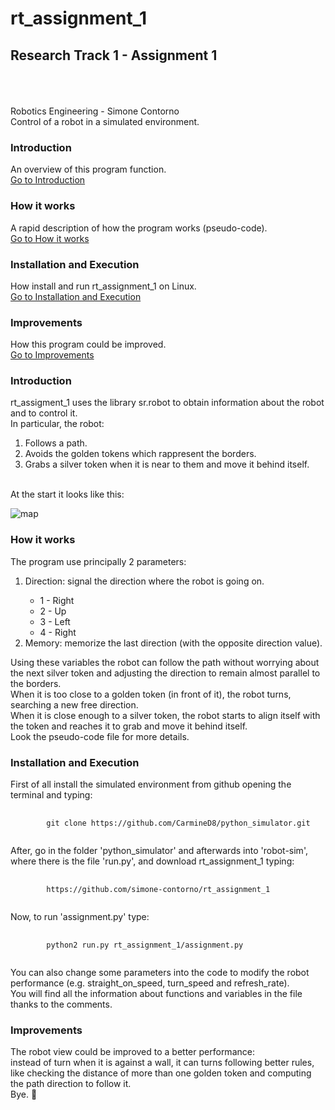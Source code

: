 # rt_assignment_1
## Research Track 1 - Assignment 1

<br><br><br>
Robotics Engineering - Simone Contorno<br>
Control of a robot in a simulated environment.

### Introduction
An overview of this program function.<br>
[Go to Introduction](#intro)

### How it works
A rapid description of how the program works (pseudo-code).<br>
[Go to How it works](#how)

### Installation and Execution
How install and run rt_assignment_1 on Linux.<br>
[Go to Installation and Execution](#installation)

### Improvements
How this program could be improved.<br>
[Go to Improvements](#improve)

<a name="intro"></a>
### Introduction

rt_assigment_1 uses the library sr.robot to obtain information about the robot and to control it.<br>
In particular, the robot:
    <ol>
        <li>Follows a path.</li>
        <li>Avoids the golden tokens which rappresent the borders.</li>
        <li>Grabs a silver token when it is near to them and move it behind itself.</li>
    </ol>
<br>
At the start it looks like this:

![map](https://github.com/simone-contorno/rt_assignment_1/blob/main/map.png)

<a name="how"></a>
### How it works

The program use principally 2 parameters:
    <ol>
        <li>Direction: signal the direction where the robot is going on.</li>
            <ul>
                <li>1 - Right</li>
                <li>2 - Up</li>
                <li>3 - Left</li>
                <li>4 - Right</li>
            </ul>
        <li>Memory: memorize the last direction (with the opposite direction value).</li>
    </ol>
Using these variables the robot can follow the path without worrying about the next silver token and adjusting the direction to remain almost parallel to the borders.<br>
When it is too close to a golden token (in front of it), the robot turns, searching a new free direction.<br>
When it is close enough to a silver token, the robot starts to align itself with the token and reaches it to grab and move it behind itself.<br>
Look the pseudo-code file for more details.<br>

<a name="installation"></a>
### Installation and Execution

First of all install the simulated environment from github opening the terminal and typing:

<pre>
    <code>
        git clone https://github.com/CarmineD8/python_simulator.git
    </code>
</pre>

After, go in the folder 'python_simulator' and afterwards into 'robot-sim', where there is the file 'run.py',
and download rt_assignment_1 typing:

<pre>
    <code>
        https://github.com/simone-contorno/rt_assignment_1
    </code>
</pre>

Now, to run 'assignment.py' type:

<pre>
    <code>
        python2 run.py rt_assignment_1/assignment.py
    </code>
</pre>

You can also change some parameters into the code to modify the robot performance (e.g. straight_on_speed, turn_speed and refresh_rate).<br>
You will find all the information about functions and variables in the file thanks to the comments.

<a name="improve"></a>
### Improvements

The robot view could be improved to a better performance: <br>
instead of turn when it is against a wall, it can turns following better rules, like checking the distance of more than one golden token and computing the path direction to follow it.
<br>
Bye.    :slightly_smiling_face: